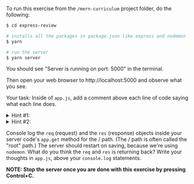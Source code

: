 To run this exercise from the `/mern-curriculum` project folder, do the following:

```bash
$ cd express-review

# installs all the packages in package.json like express and nodemon
$ yarn

# run the server
$ yarn server
```

You should see "Server is running on port: 5000" in the terminal.

Then open your web browser to http://localhost:5000 and observe what you see.

Your task: Inside of `app.js`, add a comment above each line of code saying what each line does.

  <details><summary> Hint #1:</summary>

[The Express documentation](http://expressjs.com/en/4x/api.html#app) is going to be your friend here. Check their navigation bar to the left.

  </details>

  <details><summary> Hint #2:</summary>

`process.env.PORT || 5000` means: "in production (Heroku, AWS, or some other web host) use the production port, otherwise use port 5000 because we're in the development environment."

  </details>

Console log the `req` (request) and the `res` (response) objects inside your server code's `app.get` method for the / path. (The / path is often called the "root" path.) The server should restart on saving, because we're using `nodemon`. What do you think the `req` and `res` is returning back? Write your thoughts in `app.js`, above your `console.log` statements.

**NOTE: Stop the server once you are done with this exercise by pressing Control+C.**
